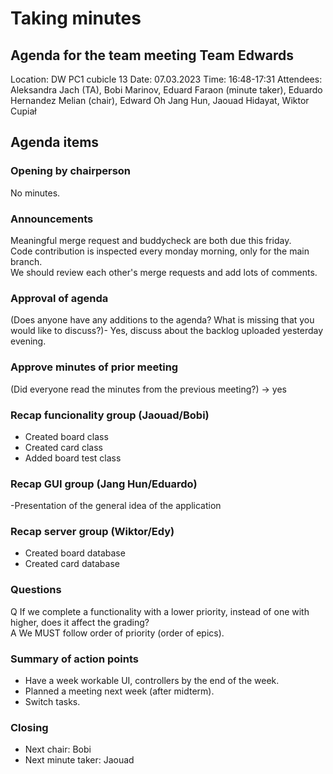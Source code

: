 # Taking minutes
## Agenda for the team meeting Team Edwards
Location: DW PC1 cubicle 13 
Date: 07.03.2023 
Time: 16:48-17:31 
Attendees: Aleksandra Jach (TA), Bobi Marinov, Eduard Faraon (minute taker), Eduardo
Hernandez Melian (chair), Edward Oh Jang Hun, Jaouad Hidayat, Wiktor Cupiał
## Agenda items

### Opening by chairperson
No minutes.

### Announcements
Meaningful merge request and buddycheck are both due this friday.\
Code contribution is inspected every monday morning, only for the main branch.\
We should review each other's merge requests and add lots of comments.

### Approval of agenda
(Does anyone have any additions to the agenda? What is missing that you would
like to discuss?)- Yes, discuss about the backlog uploaded yesterday evening.

### Approve minutes of prior meeting
(Did everyone read the minutes from the previous meeting?) -> yes

### Recap funcionality group (Jaouad/Bobi)
- Created board class
- Created card class
- Added board test class

### Recap GUI group (Jang Hun/Eduardo)
-Presentation of the general idea of the application

### Recap server group (Wiktor/Edy)
- Created board database
- Created card database

### Questions
Q If we complete a functionality with a lower priority, instead of one with higher, does it affect the grading?\
A We MUST follow order of priority (order of epics).

### Summary of action points
- Have a week workable UI, controllers by the end of the week.
- Planned a meeting next week (after midterm).
- Switch tasks.


### Closing
- Next chair: Bobi
- Next minute taker: Jaouad

